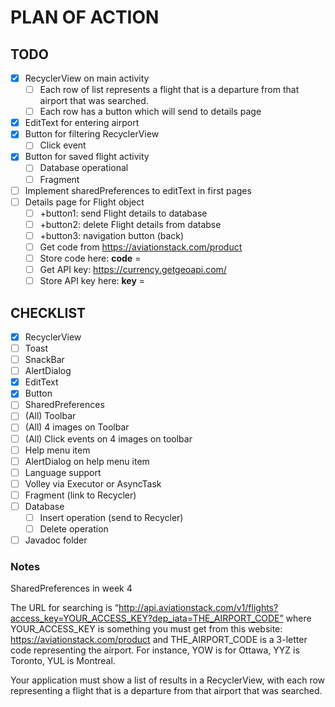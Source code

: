 
# PLAN OF ACTION

## TODO

- [x] RecyclerView on main activity
  - [ ] Each row of list represents a flight that is a departure from that airport that was searched.
  - [ ] Each row has a button which will send to details page
- [x] EditText for entering airport 
- [x] Button for filtering RecyclerView
  - [ ] Click event
- [x] Button for saved flight activity
  - [ ] Database operational
  - [ ] Fragment
- [ ] Implement sharedPreferences to editText in first pages
- [ ] Details page for Flight object
   - [ ] +button1: send Flight details to database
   - [ ] +button2: delete  Flight details from databse
   - [ ] +button3: navigation button (back)
   - [ ] Get code from https://aviationstack.com/product
   - [ ] Store code here: **code** = 
   - [ ] Get API key: https://currency.getgeoapi.com/
   - [ ] Store API key here: **key** = 

## CHECKLIST

- [x] RecyclerView
- [ ] Toast
- [ ] SnackBar
- [ ] AlertDialog
- [x] EditText
- [x] Button
- [ ] SharedPreferences
- [ ] (All) Toolbar 
- [ ] (All) 4 images on Toolbar
- [ ] (All) Click events on 4 images on toolbar
- [ ] Help menu item
- [ ] AlertDialog on help menu item
- [ ] Language support
- [ ] Volley via Executor or AsyncTask
- [ ] Fragment (link to Recycler)
- [ ] Database
    - [ ] Insert operation (send to Recycler)
    - [ ] Delete operation
- [ ] Javadoc folder

### Notes

SharedPreferences in week 4

The URL for searching is “http://api.aviationstack.com/v1/flights?access_key=YOUR_ACCESS_KEY?dep_iata=THE_AIRPORT_CODE” where YOUR_ACCESS_KEY is something you must get from this website: https://aviationstack.com/product and THE_AIRPORT_CODE is a 3-letter code representing the airport. For instance, YOW is for Ottawa, YYZ is Toronto, YUL is Montreal. 

Your application must show a list of results in a RecyclerView, with each row representing a flight that is a departure from that airport that was searched.